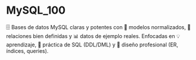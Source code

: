 # MySQL_100
🗄️ Bases de datos MySQL claras y potentes con 📐 modelos normalizados, 🔗 relaciones bien definidas y 📊 datos de ejemplo reales. Enfocadas en 💡 aprendizaje, 🧪 práctica de SQL (DDL/DML) y 🧭 diseño profesional (ER, índices, queries).
